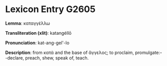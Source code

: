 # Lexicon Entry G2605

**Lemma**: καταγγέλλω

**Transliteration (xlit)**: katangéllō

**Pronunciation**: kat-ang-gel'-lo

**Description**:
from κατά and the base of ἄγγελος; to proclaim, promulgate:--declare, preach, shew, speak of, teach.
